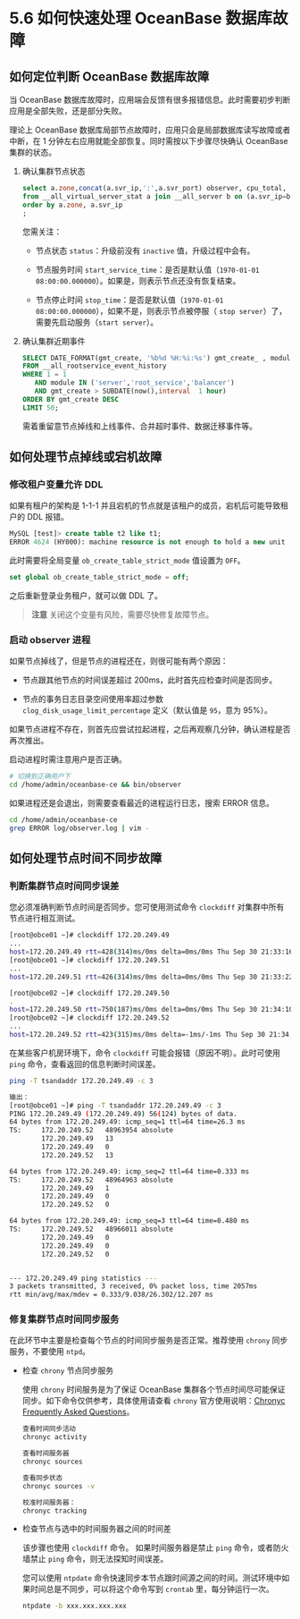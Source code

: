# 5.6 如何快速处理 OceanBase 数据库故障

## 如何定位判断 OceanBase 数据库故障

当 OceanBase 数据库故障时，应用端会反馈有很多报错信息。此时需要初步判断应用是全部失败，还是部分失败。

理论上 OceanBase 数据库局部节点故障时，应用只会是局部数据库读写故障或者中断，在 1 分钟左右应用就能全部恢复。同时需按以下步骤尽快确认 OceanBase 集群的状态。

1. 确认集群节点状态

   ```sql
   select a.zone,concat(a.svr_ip,':',a.svr_port) observer, cpu_total, (cpu_total-cpu_assigned) cpu_free, round(mem_total/1024/1024/1024) mem_total_gb, round((mem_total-mem_assigned)/1024/1024/1024) mem_free_gb, usec_to_time(b.last_offline_time) last_offline_time, usec_to_time(b.start_service_time) start_service_time, b.status, usec_to_time(b.stop_time) stop_time 
   from __all_virtual_server_stat a join __all_server b on (a.svr_ip=b.svr_ip and a.svr_port=b.svr_port)
   order by a.zone, a.svr_ip
   ;
   ```

   您需关注：
   * 节点状态 `status`：升级前没有 `inactive` 值，升级过程中会有。

   * 节点服务时间 `start_service_time`：是否是默认值（`1970-01-01 08:00:00.000000`）。如果是，则表示节点还没有恢复结束。

   * 节点停止时间 `stop_time`：是否是默认值（`1970-01-01 08:00:00.000000`），如果不是，则表示节点被停服（ `stop server`）了，需要先启动服务（`start server`）。

2. 确认集群近期事件

   ```sql
   SELECT DATE_FORMAT(gmt_create, '%b%d %H:%i:%s') gmt_create_ , module, event, name1, value1, name2, value2, rs_svr_ip
   FROM __all_rootservice_event_history
   WHERE 1 = 1   
      AND module IN ('server','root_service','balancer')
      AND gmt_create > SUBDATE(now(),interval  1 hour)
   ORDER BY gmt_create DESC
   LIMIT 50;
   ```

   需着重留意节点掉线和上线事件、合并超时事件、数据迁移事件等。

## 如何处理节点掉线或宕机故障

### 修改租户变量允许 DDL

如果有租户的架构是 1-1-1 并且宕机的节点就是该租户的成员，宕机后可能导致租户的 DDL 报错。

```sql
MySQL [test]> create table t2 like t1;
ERROR 4624 (HY000): machine resource is not enough to hold a new unit
```

此时需要将全局变量 `ob_create_table_strict_mode` 值设置为 `OFF`。

```sql
set global ob_create_table_strict_mode = off;
```

之后重新登录业务租户，就可以做 DDL 了。

> **注意**
> 关闭这个变量有风险，需要尽快修复故障节点。

### 启动 observer 进程

如果节点掉线了，但是节点的进程还在，则很可能有两个原因：

* 节点跟其他节点的时间误差超过 200ms，此时首先应检查时间是否同步。

* 节点的事务日志目录空间使用率超过参数 `clog_disk_usage_limit_percentage` 定义（默认值是 `95`，意为 95%）。

如果节点进程不存在，则首先应尝试拉起进程，之后再观察几分钟，确认进程是否再次推出。

启动进程时需注意用户是否正确。

```bash
# 切换到正确用户下
cd /home/admin/oceanbase-ce && bin/observer
```

如果进程还是会退出，则需要查看最近的进程运行日志，搜索 ERROR 信息。

```bash
cd /home/admin/oceanbase-ce 
grep ERROR log/observer.log | vim -
```

## 如何处理节点时间不同步故障

### 判断集群节点时间同步误差

您必须准确判断节点时间是否同步。您可使用测试命令 `clockdiff` 对集群中所有节点进行相互测试。

```bash
[root@obce01 ~]# clockdiff 172.20.249.49
...
host=172.20.249.49 rtt=428(314)ms/0ms delta=0ms/0ms Thu Sep 30 21:33:16 2021
[root@obce01 ~]# clockdiff 172.20.249.51
...
host=172.20.249.51 rtt=426(314)ms/0ms delta=0ms/0ms Thu Sep 30 21:33:22 2021

[root@obce02 ~]# clockdiff 172.20.249.50
.
host=172.20.249.50 rtt=750(187)ms/0ms delta=0ms/0ms Thu Sep 30 21:34:10 2021
[root@obce02 ~]# clockdiff 172.20.249.52
...
host=172.20.249.52 rtt=423(315)ms/0ms delta=-1ms/-1ms Thu Sep 30 21:34:14 2021
```

在某些客户机房环境下，命令 `clockdiff` 可能会报错（原因不明）。此时可使用 `ping` 命令，查看返回的信息判断时间误差。

```bash
ping -T tsandaddr 172.20.249.49 -c 3

输出：
[root@obce01 ~]# ping -T tsandaddr 172.20.249.49 -c 3
PING 172.20.249.49 (172.20.249.49) 56(124) bytes of data.
64 bytes from 172.20.249.49: icmp_seq=1 ttl=64 time=26.3 ms
TS:     172.20.249.52   48963954 absolute
        172.20.249.49   13
        172.20.249.49   0
        172.20.249.52   13

64 bytes from 172.20.249.49: icmp_seq=2 ttl=64 time=0.333 ms
TS:     172.20.249.52   48964963 absolute
        172.20.249.49   1
        172.20.249.49   0
        172.20.249.52   0

64 bytes from 172.20.249.49: icmp_seq=3 ttl=64 time=0.480 ms
TS:     172.20.249.52   48966011 absolute
        172.20.249.49   0
        172.20.249.49   0
        172.20.249.52   0


--- 172.20.249.49 ping statistics ---
3 packets transmitted, 3 received, 0% packet loss, time 2057ms
rtt min/avg/max/mdev = 0.333/9.038/26.302/12.207 ms
```

### 修复集群节点时间同步服务

在此环节中主要是检查每个节点的时间同步服务是否正常。推荐使用 `chrony` 同步服务，不要使用 `ntpd`。

* 检查 `chrony` 节点同步服务

  使用 `chrony` 时间服务是为了保证 OceanBase 集群各个节点时间尽可能保证同步。如下命令仅供参考，具体使用请查看 `chrony` 官方使用说明：[Chronyc Frequently Asked Questions](https://chrony.tuxfamily.org/faq.html)。

  ```bash
  查看时间同步活动
  chronyc activity
  
  查看时间服务器
  chronyc sources
  
  查看同步状态
  chronyc sources -v
  
  校准时间服务器：
  chronyc tracking
  ```

* 检查节点与选中的时间服务器之间的时间差

  该步骤也使用 `clockdiff` 命令。 如果时间服务器是禁止 `ping` 命令，或者防火墙禁止 `ping` 命令，则无法探知时间误差。

  您可以使用 `ntpdate` 命令快速同步本节点跟时间源之间的时间。测试环境中如果时间总是不同步，可以将这个命令写到 `crontab` 里，每分钟运行一次。

  ```bash
  ntpdate -b xxx.xxx.xxx.xxx
  ```
